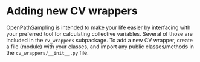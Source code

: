 # Adding new CV wrappers

OpenPathSampling is intended to make your life easier by interfacing with your
preferred tool for calculating collective variables. Several of those are
included in the `cv_wrappers` subpackage. To add a new CV wrapper, create a
file (module) with your classes, and import any public classes/methods in the
`cv_wrappers/__init__.py` file.
